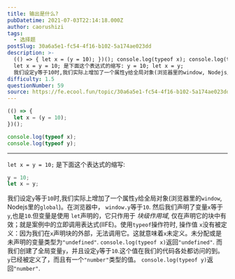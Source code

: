 ```yaml
---
title: 输出是什么?
pubDatetime: 2021-07-03T22:14:18.000Z
author: caorushizi
tags:
  - 选择题
postSlug: 30a6a5e1-fc54-4f16-b102-5a174ae023dd
description: >-
  (() => { let x = (y = 10); })(); console.log(typeof x); console.log(typeof y);
  let x = y = 10; 是下面这个表达式的缩写: y = 10; let x = y;
  我们设定y等于10时,我们实际上增加了一个属性y给全局对象(浏览器里的window, Nodejs里的global)。在浏览器中， window.
difficulty: 1.5
questionNumber: 59
source: https://fe.ecool.fun/topic/30a6a5e1-fc54-4f16-b102-5a174ae023dd
---
```


```javascript
(() => {
  let x = (y = 10);
})();

console.log(typeof x);
console.log(typeof y);
```

---

`let x = y = 10;` 是下面这个表达式的缩写:

```javascript
y = 10;
let x = y;
```

我们设定`y`等于`10`时,我们实际上增加了一个属性`y`给全局对象(浏览器里的`window`, Nodejs里的`global`)。在浏览器中， `window.y`等于`10`.
然后我们声明了变量`x`等于`y`,也是`10`.但变量是使用 `let`声明的，它只作用于 _块级作用域_, 仅在声明它的块中有效；就是案例中的立即调用表达式(IIFE)。使用`typeof`操作符时, 操作值 `x`没有被定义：因为我们在`x`声明块的外部，无法调用它。这就意味着`x`未定义。未分配或是未声明的变量类型为`"undefined"`. `console.log(typeof x)`返回`"undefined"`.
而我们创建了全局变量`y`，并且设定`y`等于`10`.这个值在我们的代码各处都访问的到。 `y`已经被定义了，而且有一个`"number"`类型的值。 `console.log(typeof y)`返回`"number"`.

